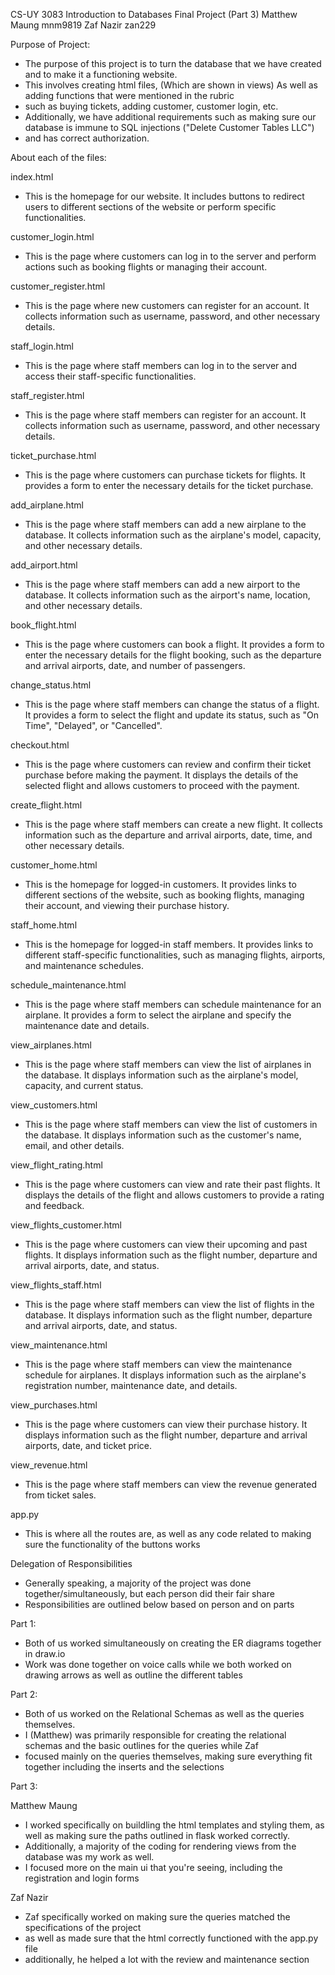 CS-UY 3083 Introduction to Databases Final Project (Part 3)
Matthew Maung mnm9819
Zaf Nazir zan229

Purpose of Project:
* The purpose of this project is to turn the database that we have created and to make it a functioning website.
* This involves creating html files, (Which are shown in views) As well as adding functions that were mentioned in the rubric
* such as buying tickets, adding customer, customer login, etc.
* Additionally, we have additional requirements such as making sure our database is immune to SQL injections ("Delete Customer Tables LLC")
* and has correct authorization.

About each of the files:

index.html
* This is the homepage for our website. It includes buttons to redirect users to different sections of the website or perform specific functionalities.

customer_login.html
* This is the page where customers can log in to the server and perform actions such as booking flights or managing their account.

customer_register.html
* This is the page where new customers can register for an account. It collects information such as username, password, and other necessary details.

staff_login.html
* This is the page where staff members can log in to the server and access their staff-specific functionalities.

staff_register.html
* This is the page where staff members can register for an account. It collects information such as username, password, and other necessary details.

ticket_purchase.html
* This is the page where customers can purchase tickets for flights. It provides a form to enter the necessary details for the ticket purchase.

add_airplane.html
* This is the page where staff members can add a new airplane to the database. It collects information such as the airplane's model, capacity, and other necessary details.

add_airport.html
* This is the page where staff members can add a new airport to the database. It collects information such as the airport's name, location, and other necessary details.

book_flight.html
* This is the page where customers can book a flight. It provides a form to enter the necessary details for the flight booking, such as the departure and arrival airports, date, and number of passengers.

change_status.html
* This is the page where staff members can change the status of a flight. It provides a form to select the flight and update its status, such as "On Time", "Delayed", or "Cancelled".

checkout.html
* This is the page where customers can review and confirm their ticket purchase before making the payment. It displays the details of the selected flight and allows customers to proceed with the payment.

create_flight.html
* This is the page where staff members can create a new flight. It collects information such as the departure and arrival airports, date, time, and other necessary details.

customer_home.html
* This is the homepage for logged-in customers. It provides links to different sections of the website, such as booking flights, managing their account, and viewing their purchase history.

staff_home.html
* This is the homepage for logged-in staff members. It provides links to different staff-specific functionalities, such as managing flights, airports, and maintenance schedules.

schedule_maintenance.html
* This is the page where staff members can schedule maintenance for an airplane. It provides a form to select the airplane and specify the maintenance date and details.

view_airplanes.html
* This is the page where staff members can view the list of airplanes in the database. It displays information such as the airplane's model, capacity, and current status.

view_customers.html
* This is the page where staff members can view the list of customers in the database. It displays information such as the customer's name, email, and other details.

view_flight_rating.html
* This is the page where customers can view and rate their past flights. It displays the details of the flight and allows customers to provide a rating and feedback.

view_flights_customer.html
* This is the page where customers can view their upcoming and past flights. It displays information such as the flight number, departure and arrival airports, date, and status.

view_flights_staff.html
* This is the page where staff members can view the list of flights in the database. It displays information such as the flight number, departure and arrival airports, date, and status.

view_maintenance.html
* This is the page where staff members can view the maintenance schedule for airplanes. It displays information such as the airplane's registration number, maintenance date, and details.

view_purchases.html
* This is the page where customers can view their purchase history. It displays information such as the flight number, departure and arrival airports, date, and ticket price.

view_revenue.html
* This is the page where staff members can view the revenue generated from ticket sales. 

app.py
* This is where all the routes are, as well as any code related to making sure the functionality of the buttons works

Delegation of Responsibilities
* Generally speaking, a majority of the project was done together/simultaneously, but each person did their fair share
* Responsibilities are outlined below based on person and on parts

Part 1:
* Both of us worked simultaneously on creating the ER diagrams together in draw.io
* Work was done together on voice calls while we both worked on drawing arrows as well as outline the different tables

Part 2:
* Both of us worked on the Relational Schemas as well as the queries themselves. 
* I (Matthew) was primarily responsible for creating the relational schemas and the basic outlines for the queries while Zaf 
* focused mainly on the queries themselves, making sure everything fit together including the inserts and the selections

Part 3:

Matthew Maung
* I worked specifically on buildling the html templates and styling them, as well as making sure the paths outlined in flask worked correctly. 
* Additionally, a majority of the coding for rendering views from the database was my work as well. 
* I focused more on the main ui that you're seeing, including the registration and login forms

Zaf Nazir
* Zaf specifically worked on making sure the queries matched the specifications of the project
* as well as made sure that the html correctly functioned with the app.py file
* additionally, he helped a lot with the review and maintenance section